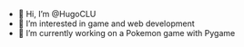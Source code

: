- 👋 Hi, I’m @HugoCLU
- 👀 I’m interested in game and web development
- 🌱 I’m currently working on a Pokemon game with Pygame
